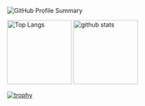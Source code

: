 <!-- GitHub Profile Summary Card -->
![GitHub Profile Summary](http://github-profile-summary-cards.vercel.app/api/cards/profile-details?username=s1f10210254&theme=react)

<p align="left"> 
  <img alt="Top Langs" height="150px" src="https://github-readme-stats.vercel.app/api/top-langs/?username=s1f10210254&layout=compact&count_private=true&show_icons=true&theme=onedark" />
  <img alt="github stats" height="150px" src="https://github-readme-stats.vercel.app/api?username=s1f10210254&count_private=true&show_icons=true&theme=onedark" />
</p>

[![trophy](https://github-profile-trophy.vercel.app/?username=s1f10210254&theme=onedark&column=7)](https://github.com/ryo-ma/github-profile-trophy)



<!-- 3D GitHub Grass Graph -->
<!-- 注意: 3Dの草グラフはスクリーンショットでの表示になります。 -->
<!-- ![GitHub Grass 3D](ここに3D草グラフの画像リンク) -->

<!-- GitHub Activity Graph -->
<!-- ![GitHub Activity Graph](https://activity-graph.herokuapp.com/graph?username=s1f10210254&&theme=react-dark) -->

<!-- GitHub Repository Card -->
<!--![GitHub Readme](https://github-readme-stats.vercel.app/api/pin/?username=s1f10210254&repo=ArMapSns&theme=react&theme=react-dark) -->

<!-- GitHub Contribution Graph -->
<!--![GitHub Contribution Graph](https://github-profile-trophy.vercel.app/?username=s1f10210254)-->
